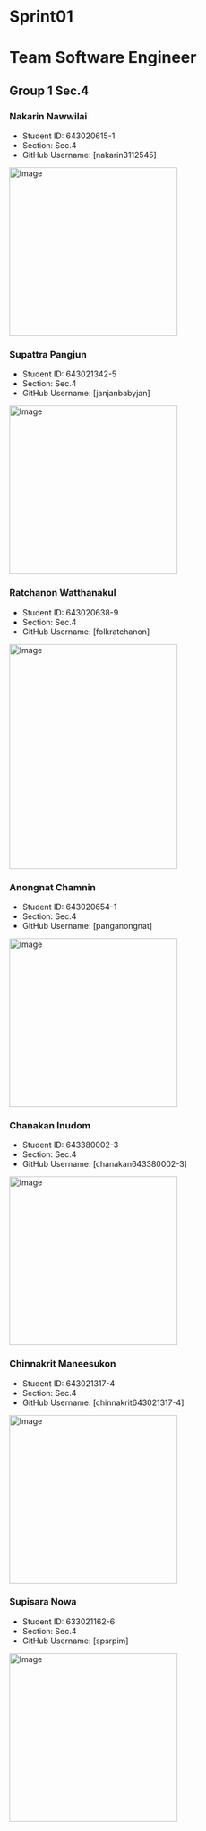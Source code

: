 # Sprint01
<h1>Team Software Engineer</h1>
<h2> Group 1 Sec.4 </h2>

### Nakarin Nawwilai
- Student ID: 643020615-1
- Section: Sec.4
- GitHub Username: [nakarin3112545]
<img src="https://scontent.fkkc4-1.fna.fbcdn.net/v/t1.15752-9/410223520_1610596182680206_8166972127277865011_n.jpg?_nc_cat=108&ccb=1-7&_nc_sid=8cd0a2&_nc_eui2=AeH4PFztgVEulgUQhGRPwq-7c7kkCocDmtxzuSQKhwOa3GrrsZ3mK7sLRIAhqks47CY5R-h4XJBiQZefZmXgNof9&_nc_ohc=BunONfOqNk4AX_m4Xja&_nc_oc=AQkJJ-T21tjSozpdK4aPYgfM-YPFsSe3gaIH0UsgHWrccMKUDNxrM9OOd24B26aP3lZFzNe7y_pHK-ERi0aR_t0g&_nc_ht=scontent.fkkc4-1.fna&oh=03_AdRmf777ZjKBtY7I81Gu1zXWp7vQ2xW_rEUPGeHqdwezWA&oe=65A87AD5" alt="Image" width="300" height="auto">

### Supattra Pangjun
- Student ID: 643021342-5
- Section: Sec.4
- GitHub Username: [janjanbabyjan]
<img src="./media/jan.jpg" alt="Image" width="300" height="auto">

### Ratchanon Watthanakul
- Student ID: 643020638-9
- Section: Sec.4
- GitHub Username: [folkratchanon]
<img src="./media/ratchanon.JPG" alt="Image" width="300" height="400">

### Anongnat Chamnin
- Student ID: 643020654-1
- Section: Sec.4
- GitHub Username: [panganongnat]
<img src="./media/pang.jpg" alt="Image" width="300" height="auto">

### Chanakan Inudom
- Student ID: 643380002-3
- Section: Sec.4
- GitHub Username: [chanakan643380002-3]
<img src="./media/hern.jpg" alt="Image" width="300" height="auto">

### Chinnakrit Maneesukon
- Student ID: 643021317-4
- Section: Sec.4
- GitHub Username: [chinnakrit643021317-4]
<img src="./media/yeen.jpg" alt="Image" width="300" height="auto">

### Supisara Nowa
- Student ID: 633021162-6
- Section: Sec.4
- GitHub Username: [spsrpim]
<img src="./media/pim.jpg" alt="Image" width="300" height="auto">
